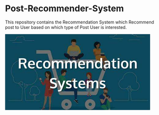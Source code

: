 # Post-Recommender-System
This repository contains the Recommendation System which Recommend post to User based on which type of Post User is interested.

![](Recommendation-image.jpg)
